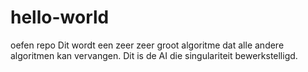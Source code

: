 # hello-world
oefen repo
Dit wordt een zeer zeer groot algoritme dat alle andere algoritmen kan vervangen. Dit is de AI die singulariteit bewerkstelligd. 
